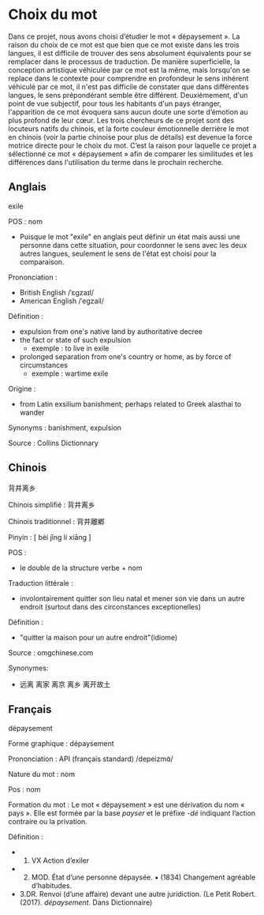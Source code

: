 # Choix du mot

Dans ce projet, nous avons choisi d’étudier le mot « dépaysement ». La raison du choix de ce mot est que bien que ce mot existe dans les trois langues, il est difficile de trouver des sens absolument équivalents pour se remplacer dans le processus de traduction. De manière superficielle, la conception artistique véhiculée par ce mot est la même, mais lorsqu'on se replace dans le contexte pour comprendre en profondeur le sens inhérent véhiculé par ce mot, il n'est pas difficile de constater que dans différentes langues, le sens prépondérant semble être différent. Deuxièmement, d'un point de vue subjectif, pour tous les habitants d'un pays étranger, l'apparition de ce mot évoquera sans aucun doute une sorte d’émotion au plus profond de leur cœur. Les trois chercheurs de ce projet sont des locuteurs natifs du chinois, et la forte couleur émotionnelle derrière le mot en chinois (voir la partie chinoise pour plus de détails) est devenue la force motrice directe pour le choix du mot. C’est la raison pour laquelle ce projet a sélectionné ce mot « dépaysement » afin de comparer les similitudes et les différences dans l'utilisation du terme dans le prochain recherche.

## Anglais
exile

POS : nom
- Puisque le mot "exile" en anglais peut définir un état mais aussi une personne dans cette situation, pour coordonner le sens avec les deux autres langues, seulement le sens de l'état est choisi pour la comparaison.

Prononciation :
- British English /ˈɛɡzaɪl/
- American English /ˈeɡzail/

Définition :
- expulsion from one's native land by authoritative decree
- the fact or state of such expulsion 
	- exemple : to live in exile
- prolonged separation from one's country or home, as by force of circumstances
	- exemple : wartime exile

Origine :
- from Latin exsilium banishment; perhaps related to Greek alasthai to wander

Synonyms : banishment, expulsion

Source : Collins Dictionnary


## Chinois
背井离乡

Chinois simplifié :  背井离乡

Chinois traditionnel : 背井離鄕

Pinyin : [ bèi jǐng lí xiāng ]

POS : 
- le double de la structure verbe + nom

Traduction littérale : 
- involontairement quitter son lieu natal et mener son vie dans un autre endroit (surtout dans des circonstances exceptionelles)

Définition : 
- "quitter la maison pour un autre endroit"(idiome)

Source : omgchinese.com
	
Synonymes:
- 远离 离家 离京 离乡 离开故土


## Français
dépaysement

Forme graphique : dépaysement

Prononciation :
API (français standard) /depeizmɑ̃/

Nature du mot : nom

Pos : nom

Formation du mot :
Le mot « dépaysement » est une dérivation du nom « pays ». Elle est formée par la base *payser* et le préfixe *-dé* indiquant l’action contraire ou la privation. 

Définition :
- 1. VX Action d’exiler 
- 2. MOD. État d’une personne dépaysée. ▪ (1834) Changement agréable d’habitudes. 
- 3.DR. Renvoi (d’une affaire) devant une autre juridiction. 
(Le Petit Robert. (2017). *dépaysement*. Dans Dictionnaire)
